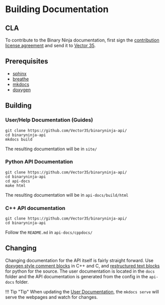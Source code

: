 # Building Documentation

## CLA

To contribute to the Binary Ninja documentation, first sign the [contribution license agreement] and send it to [Vector 35].

## Prerequisites

- [sphinx]
- [breathe]
- [mkdocs]
- [doxygen]


## Building

### User/Help Documentation (Guides)

    git clone https://github.com/Vector35/binaryninja-api/
    cd binaryninja-api
    mkdocs build
The resulting documentation will be in `site/`

### Python API Documentation
    
    git clone https://github.com/Vector35/binaryninja-api/
    cd binaryninja-api
    cd api-docs
    make html
The resulting documentation will be in `api-docs/build/html`

### C++ API documentation
 
    git clone https://github.com/Vector35/binaryninja-api/
    cd binaryninja-api
Follow the `README.md` in `api-docs/cppdocs/`


## Changing
Changing documentation for the API itself is fairly straight forward. Use [doxygen style comment blocks](https://www.doxygen.nl/manual/docblocks.html) in C++ and C, and [restructured text blocks](http://thomas-cokelaer.info/tutorials/sphinx/docstring_python.html) for python for the source. The user documentation is located in the `docs` folder and the API documentation is generated from the config in the `api-docs` folder.

!!! Tip "Tip"
    When updating the [User Documentation], the `mkdocs serve` will serve the webpages and watch for changes.

[contribution license agreement]: https://binary.ninja/cla.pdf
[Vector 35]: https://vector35.com/
[mkdocs]: http://www.mkdocs.org/
[breathe]: https://github.com/michaeljones/breathe
[sphinx]: http://www.sphinx-doc.org/en/stable/index.html
[doxygen]: https://www.doxygen.nl/index.html
[doxblocks]: doxygen
[User Documentation]: documentation.html#userhelp-documentation-guides